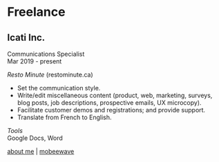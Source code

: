 # Freelance

## Icati Inc.
Communications Specialist        
Mar 2019 - present  

*Resto Minute* (restominute.ca)
* Set the communication style.
* Write/edit miscellaneous content (product, web, marketing, surveys, blog posts, job descriptions, prospective emails, UX microcopy).
* Facilitate customer demos and registrations; and provide support.
* Translate from French to English.

*Tools*  
Google Docs, Word

[about me](../index.md) | [mobeewave](mobeewave.md)
